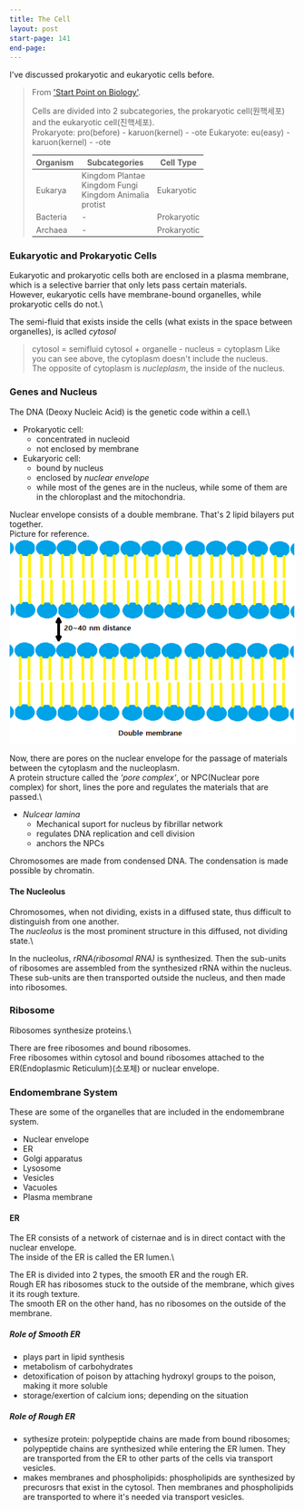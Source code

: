 ```yaml
---
title: The Cell
layout: post
start-page: 141
end-page: 
---
```


I've discussed prokaryotic and eukaryotic cells before.
> From ['Start Point on Biology'](https://lightwick.github.io/blog/biology/2021/06/26/start/).
> 
> Cells are divided into 2 subcategories, the prokaryotic cell(원핵세포) and the eukaryotic cell(진핵세포).\
> Prokaryote: pro(before) - karuon(kernel) - -ote
> Eukaryote: eu(easy) - karuon(kernel) - -ote
> 
> | Organism | Subcategories                                                   | Cell Type   |
> |----------|-----------------------------------------------------------------|-------------|
> | Eukarya  | Kingdom Plantae<br>Kingdom Fungi<br>Kingdom Animalia<br>protist | Eukaryotic  |
> | Bacteria | -                                                               | Prokaryotic |
> | Archaea  | -                                                               | Prokaryotic |

### Eukaryotic and Prokaryotic Cells
Eukaryotic and prokaryotic cells both are enclosed in a plasma membrane, which is a selective barrier that only lets pass certain materials.\
However, eukaryotic cells have membrane-bound organelles, while prokaryotic cells do not.\

The semi-fluid that exists inside the cells (what exists in the space between organelles), is aclled *cytosol*
> cytosol = semifluid
> cytosol + organelle - nucleus = cytoplasm
Like you can see above, the cytoplasm doesn't include the nucleus.\
The opposite of cytoplasm is *nucleplasm*, the inside of the nucleus.

### Genes and Nucleus
The DNA (Deoxy Nucleic Acid) is the genetic code within a cell.\

* Prokaryotic cell: 
    - concentrated in nucleoid
    - not enclosed by membrane
* Eukaryoric cell: 
    - bound by nucleus
    - enclosed by *nuclear envelope*
    - while most of the genes are in the nucleus, while some of them are in the chloroplast and the mitochondria.

Nuclear envelope consists of a double membrane. That's 2 lipid bilayers put together.\
Picture for reference.
![double membrane](/assets/double_membrane.png)

Now, there are pores on the nuclear envelope for the passage of materials between the cytoplasm and the nucleoplasm.\
A protein structure called the *'pore complex'*, or NPC(Nuclear pore complex) for short, lines the pore and regulates the materials that are passed.\

- *Nulcear lamina*
    - Mechanical suport for nucleus by fibrillar network
    - regulates DNA replication and cell division
    - anchors the NPCs

Chromosomes are made from condensed DNA. The condensation is made possible by chromatin.

#### The Nucleolus
Chromosomes, when not dividing, exists in a diffused state, thus difficult to distinguish from one another.\
The *nucleolus* is the most prominent structure in this diffused, not dividing state.\

In the nucleolus, *rRNA(ribosomal RNA)* is synthesized. Then the sub-units of ribosomes are assembled from the synthesized rRNA within the nucleus.\
These sub-units are then transported outside the nucleus, and then made into ribosomes.

### Ribosome
Ribosomes synthesize proteins.\

There are free ribosomes and bound ribosomes.\
Free ribosomes within cytosol and bound ribosomes attached to the ER(Endoplasmic Reticulum)(소포체) or nuclear envelope.

### Endomembrane System
These are some of the organelles that are included in the endomembrane system.
- Nuclear envelope
- ER
- Golgi apparatus
- Lysosome
- Vesicles
- Vacuoles
- Plasma membrane  

#### ER
The ER consists of a network of cisternae and is in direct contact with the nuclear envelope.\
The inside of the ER is called the ER lumen.\

The ER is divided into 2 types, the smooth ER and the rough ER.\
Rough ER has ribosomes stuck to the outside of the membrane, which gives it its rough texture.\
The smooth ER on the other hand, has no ribosomes on the outside of the membrane.

##### ***Role of Smooth ER***
- plays part in lipid synthesis
- metabolism of carbohydrates
- detoxification of poison by attaching hydroxyl groups to the poison, making it more soluble
- storage/exertion of calcium ions; depending on the situation

##### ***Role of Rough ER***
- sythesize protein: polypeptide chains are made from bound ribosomes; polypeptide chains are synthesized while entering the ER lumen. They are transported from the ER to other parts of the cells via transport vesicles.
- makes membranes and phospholipids: phospholipids are synthesized by precurosrs that exist in the cytosol. Then membranes and phospholipids are transported to where it's needed via transport vesicles. 
